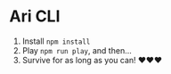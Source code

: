 # Ari CLI

1. Install `npm install`
1. Play `npm run play`, and then...
1. Survive for as long as you can! ❤️❤️❤️

